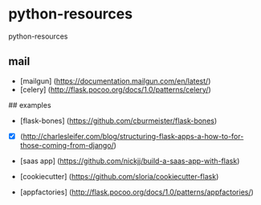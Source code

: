 # python-resources
python-resources

## mail

- [mailgun] (https://documentation.mailgun.com/en/latest/)
- [celery] (http://flask.pocoo.org/docs/1.0/patterns/celery/)

## examples

- [flask-bones] (https://github.com/cburmeister/flask-bones)
- [x] (http://charlesleifer.com/blog/structuring-flask-apps-a-how-to-for-those-coming-from-django/)
- [saas app] (https://github.com/nickjj/build-a-saas-app-with-flask)

- [cookiecutter] (https://github.com/sloria/cookiecutter-flask)
- [appfactories] (http://flask.pocoo.org/docs/1.0/patterns/appfactories/)
